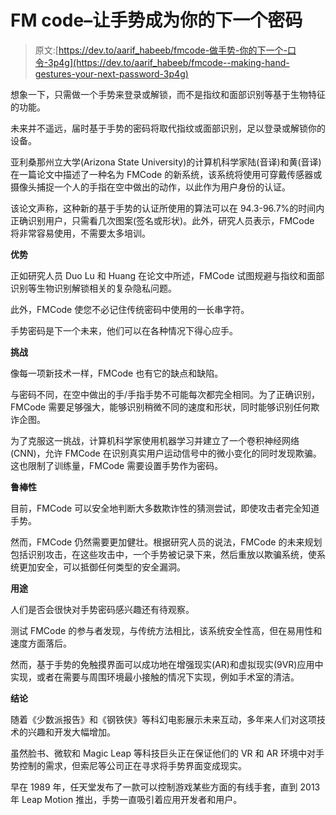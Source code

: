 # FM code–让手势成为你的下一个密码

> 原文:[https://dev.to/aarif_habeeb/fmcode-做手势-你的下一个-口令-3p4g](https://dev.to/aarif_habeeb/fmcode--making-hand-gestures-your-next-password-3p4g)

想象一下，只需做一个手势来登录或解锁，而不是指纹和面部识别等基于生物特征的功能。

未来并不遥远，届时基于手势的密码将取代指纹或面部识别，足以登录或解锁你的设备。

亚利桑那州立大学(Arizona State University)的计算机科学家陆(音译)和黄(音译)在一篇论文中描述了一种名为 FMCode 的新系统，该系统将使用可穿戴传感器或摄像头捕捉一个人的手指在空中做出的动作，以此作为用户身份的认证。

该论文声称，这种新的基于手势的认证所使用的算法可以在 94.3-96.7%的时间内正确识别用户，只需看几次图案(签名或形状)。此外，研究人员表示，FMCode 将非常容易使用，不需要太多培训。

**优势**

正如研究人员 Duo Lu 和 Huang 在论文中所述，FMCode 试图规避与指纹和面部识别等生物识别解锁相关的复杂隐私问题。

此外，FMCode 使您不必记住传统密码中使用的一长串字符。

手势密码是下一个未来，他们可以在各种情况下得心应手。

**挑战**

像每一项新技术一样，FMCode 也有它的缺点和缺陷。

与密码不同，在空中做出的手/手指手势不可能每次都完全相同。为了正确识别，FMCode 需要足够强大，能够识别稍微不同的速度和形状，同时能够识别任何欺诈企图。

为了克服这一挑战，计算机科学家使用机器学习并建立了一个卷积神经网络(CNN)，允许 FMCode 在识别真实用户运动信号中的微小变化的同时发现欺骗。这也限制了训练量，FMCode 需要设置手势作为密码。

**鲁棒性**

目前，FMCode 可以安全地判断大多数欺诈性的猜测尝试，即使攻击者完全知道手势。

然而，FMCode 仍然需要更加健壮。根据研究人员的说法，FMCode 的未来规划包括识别攻击，在这些攻击中，一个手势被记录下来，然后重放以欺骗系统，使系统更加安全，可以抵御任何类型的安全漏洞。

**用途**

人们是否会很快对手势密码感兴趣还有待观察。

测试 FMCode 的参与者发现，与传统方法相比，该系统安全性高，但在易用性和速度方面落后。

然而，基于手势的免触摸界面可以成功地在增强现实(AR)和虚拟现实(9VR)应用中实现，或者在需要与周围环境最小接触的情况下实现，例如手术室的清洁。

**结论**

随着《少数派报告》和《钢铁侠》等科幻电影展示未来互动，多年来人们对这项技术的兴趣和开发大幅增加。

虽然脸书、微软和 Magic Leap 等科技巨头正在保证他们的 VR 和 AR 环境中对手势控制的需求，但索尼等公司正在寻求将手势界面变成现实。

早在 1989 年，任天堂发布了一款可以控制游戏某些方面的有线手套，直到 2013 年 Leap Motion 推出，手势一直吸引着应用开发者和用户。